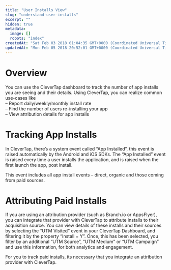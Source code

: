 ```yaml
---
title: "User Installs View"
slug: "understand-user-installs"
excerpt: ""
hidden: true
metadata: 
  image: []
  robots: "index"
createdAt: "Sat Feb 03 2018 01:04:35 GMT+0000 (Coordinated Universal Time)"
updatedAt: "Mon Feb 05 2018 20:52:01 GMT+0000 (Coordinated Universal Time)"
---
```

# Overview

You can use the CleverTap dashboard to track the number of app installs you are seeing and their details. Using CleverTap, you can realize common use-cases like  
– Report daily/weekly/monthly install rate  
– Find the number of users re-installing your app  
– View attribution details for app installs

# Tracking App Installs

In CleverTap, there’s a system event called “App Installed”, this event is raised automatically by the Android and iOS SDKs. The “App Installed” event is raised every time a user installs the application, and is raised when the first launch the app, post install.

This event includes all app install events – direct, organic and those coming from paid sources.

# Attributing Paid Installs

If you are using an attribution provider (such as Branch.io or AppsFlyer), you can integrate that provider with CleverTap to attribute installs to their acquisition source. You can view details of these installs and their sources by selecting the “UTM Visited” event in your CleverTap Dashboard, and filtering it by the property “Install = Y”. Once, this has been selected, you filter by an additional “UTM Source”, “UTM Medium” or “UTM Campaign” and use this information, for both analytics and engagement.

For you to track paid installs, its necessary that you integrate an attribution provider with CleverTap.
